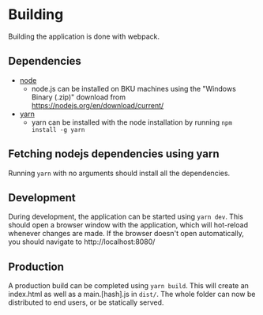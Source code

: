 # Building

Building the application is done with webpack.

## Dependencies
- [node](https://nodejs.org/en/)
  - node.js can be installed on BKU machines using the "Windows Binary (.zip)" download from https://nodejs.org/en/download/current/
- [yarn](https://yarnpkg.com/)
  - yarn can be installed with the node installation by running `npm install -g yarn`

## Fetching nodejs dependencies using yarn
Running `yarn` with no arguments should install all the dependencies.

## Development
During development, the application can be started using `yarn dev`. This should open a browser window with the application, which will hot-reload whenever changes are made. If the browser doesn't open automatically, you should navigate to http://localhost:8080/

## Production
A production build can be completed using `yarn build`. This will create an index.html as well as a main.[hash].js in `dist/`. The whole folder can now be distributed to end users, or be statically served.
